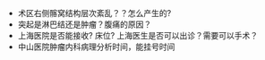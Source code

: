 - 术区右侧髂窝结构层次紊乱？？怎么产生的?
- 突起是淋巴结还是肿瘤？腹痛的原因？
- 上海医院是否能接收? 床位? 上海医生是否可以出诊？需要可以手术？
- 中山医院肿瘤内科病理分析时间，能挂号时间
